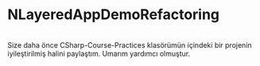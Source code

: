 # NLayeredAppDemoRefactoring
 <br>
 Size daha önce CSharp-Course-Practices klasörümün içindeki bir projenin iyileştirilmiş halini paylaştım. Umarım yardımcı olmuştur.
